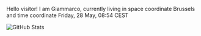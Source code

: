 Hello visitor! I am Giammarco, currently living in space coordinate Brussels and time coordinate Friday, 28 May, 08:54 CEST

![GitHub Stats](https://github-readme-stats.vercel.app/api?username=grcasanova)
